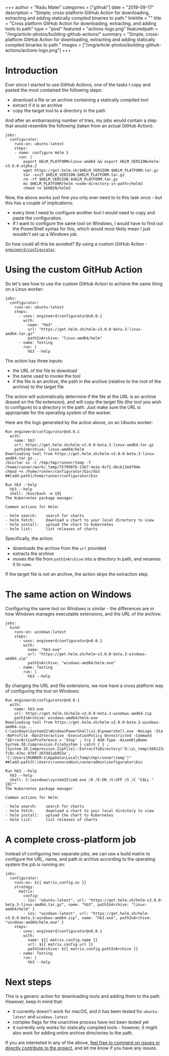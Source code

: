 +++
author = "Radu Matei"
categories = ["github"]
date = "2019-09-17"
description = "Simple, cross-platform GitHub Action for downloading, extracting and adding statically compiled binaries to path."
linktitle = ""
title = "Cross platform GitHub Action for downloading, extracting, and adding tools to path"
type = "post"
featured = "actions-logo.png"
featuredpath = "/img/article-photos/building-github-actions/"
summary = "Simple, cross-platform GitHub Action for downloading, extracting and adding statically compiled binaries to path."
images = ["/img/article-photos/building-github-actions/actions-logo.png"]
+++

# Introduction

Ever since I started to use GitHub Actions, one of the tasks I copy and pasted the most contained the following steps:

- download a file or an archive containing a statically compiled tool
- extract if it is an archive
- copy the target tool to a directory in the path

And after an embarrassing number of tries, my jobs would contain a step that would resemble the following (taken from an actual GitHub Action):

```
jobs:
  configurator:
    runs-on: ubuntu-latest
    steps:
    - name: configure Helm 3
      run: |
        export HELM_PLATFORM=linux-amd64 && export HELM_VERSION=helm-v3.0.0-alpha.2
        wget https://get.helm.sh/$HELM_VERSION-$HELM_PLATFORM.tar.gz
        tar -xvzf $HELM_VERSION-$HELM_PLATFORM.tar.gz
        rm -rf $HELM_VERSION-$HELM_PLATFORM.tar.gz
        mv $HELM_PLATFORM/helm <some-directory-in-path>/helm3 
        chmod +x $GOBIN/helm3
```

Now, the above works just fine you only ever need to to this task once - but this has a couple of implications:

- every time I need to configure another tool I would need to copy and paste the configuration.
- if I want to configure the same tool on Windows, I would have to find out the PowerShell syntax for this, which would most likely mean I just wouldn't set up a Windows job.

So how could all this be avoided? By using a custom GitHub Action - [`engineerd/configurator`][marketplace].

# Using the custom GitHub Action

So let's see how to use the custom GitHub Action to achieve the same thing on a Linux worker:

```
jobs:
  configurator:
    runs-on: ubuntu-latest
    steps:
      - uses: engineerd/configurator@v0.0.1
        with:
          name: "hb3"
          url: "https://get.helm.sh/helm-v3.0.0-beta.3-linux-amd64.tar.gz"
          pathInArchive: "linux-amd64/helm"
      - name: Testing
        run: |
          hb3 --help
```

The action has three inputs:

- the URL of the file to download
- the name used to invoke the tool
- if the file is an archive, the path in the archive (relative to the root of the archive) to the target file

The action will automatically determine if the file at the URL is an archive (based on the file extension), and will copy the target file (the tool you wish to configure) to a directory in the path. Just make sure the URL is appropriate for the operating system of the worker.

Here are the logs generated by the action above, on an Ubuntu worker:

```
Run engineerd/configurator@v0.0.1
  with:
    name: hb3
    url: https://get.helm.sh/helm-v3.0.0-beta.3-linux-amd64.tar.gz
    pathInArchive: linux-amd64/helm
Downloading tool from https://get.helm.sh/helm-v3.0.0-beta.3-linux-amd64.tar.gz...
/bin/tar xz -C /tmp/tmp/runner/temp -f /home/runner/work/_temp/757998fb-23b7-4e1e-9cf1-dbcb13e6f94e
chmod +x /home/runner/configurator/bin/hb3
##[add-path]/home/runner/configurator/bin

Run hb3 --help
  hb3 --help
  shell: /bin/bash -e {0}
The Kubernetes package manager

Common actions for Helm:

- helm search:    search for charts
- helm fetch:     download a chart to your local directory to view
- helm install:   upload the chart to Kubernetes
- helm list:      list releases of charts
```

Specifically, the action:

- downloads the archive from the `url` provided
- extracts the archive
- moves the file from `pathInArchive` into a directory in path, and renames it to `name`.

If the target file is _not_ an archive, the action skips the extraction step.

# The same action on Windows

Configuring the same tool on Windows is similar - the differences are in how Windows manages executable extensions, and the URL of the archive:

```
jobs:
  kind:
    runs-on: windows-latest
    steps:
      - uses: engineerd/configurator@v0.0.1
        with:
          name: "hb3.exe"
          url: "https://get.helm.sh/helm-v3.0.0-beta.3-windows-amd64.zip"
          pathInArchive: "windows-amd64/helm.exe"
      - name: Testing
        run: |
          hb3 --help
```

By changing the URL and file extensions, we now have a cross platform way of configuring the tool on Windows:

```
Run engineerd/configurator@v0.0.1
  with:
    name: hb3.exe
    url: https://get.helm.sh/helm-v3.0.0-beta.3-windows-amd64.zip
    pathInArchive: windows-amd64/helm.exe
Downloading tool from https://get.helm.sh/helm-v3.0.0-beta.3-windows-amd64.zip...
C:\windows\System32\WindowsPowerShell\v1.0\powershell.exe -NoLogo -Sta -NoProfile -NonInteractive -ExecutionPolicy Unrestricted -Command "$ErrorActionPreference = 'Stop' ; try { Add-Type -AssemblyName System.IO.Compression.FileSystem } catch { } ; [System.IO.Compression.ZipFile]::ExtractToDirectory('D:\a\_temp\566115c6-fc8c-47ec-97bf-26fdd1ab853a', 'C:\Users\RUNNER~1\AppData\Local\Temp\tmp\runner\temp')"
##[add-path]C:\Users\runneradmin\runneradmin\configurator\bin

Run hb3 --help
  hb3 --help
  shell: C:\windows\system32\cmd.exe /D /E:ON /V:OFF /S /C "CALL "{0}""
The Kubernetes package manager

Common actions for Helm:

- helm search:    search for charts
- helm fetch:     download a chart to your local directory to view
- helm install:   upload the chart to Kubernetes
- helm list:      list releases of charts
```

# A complete cross-platform job

Instead of configuring two separate jobs, we can use a build matrix to configure the URL, name, and path in archive according to the operating system the job is running on:

```
jobs:
  configurator:
    runs-on: ${{ matrix.config.os }}
    strategy:
      matrix:
        config:
        - {os: "ubuntu-latest", url: "https://get.helm.sh/helm-v3.0.0-beta.3-linux-amd64.tar.gz", name: "hb3", pathInArchive: "linux-amd64/helm" }
        - {os: "windows-latest", url: "https://get.helm.sh/helm-v3.0.0-beta.3-windows-amd64.zip", name: "hb3.exe", pathInArchive: "windows-amd64/helm.exe" }
    steps:
      - uses: engineerd/configurator@v0.0.1
        with:
          name: ${{ matrix.config.name }}
          url: ${{ matrix.config.url }}
          pathInArchive: ${{ matrix.config.pathInArchive }}
      - name: Testing
        run: |
          hb3 --help
```

# Next steps

This is a generic action for downloading tools and adding them to the path. However, keep in mind that:

- it currently doesn't work for macOS, and it has been tested for `ubuntu-latest` and `windows-latest`
- complex flags for the unarchive process have not been tested yet
- it currently only works for statically compiled tools - however, it might also work for adding entire archive directories to the path.

If you are interested in any of the above, [feel free to comment on issues or directly contribute to the project][repo], and let me know if you have any issues.

[marketplace]: https://github.com/marketplace/actions/engineerd-configurator
[repo]: https://github.com/engineerd/configurator